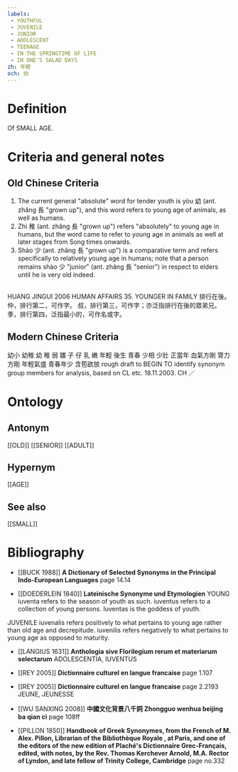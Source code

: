 ```yaml
---
labels: 
 - YOUTHFUL
 - JUVENILE
 - JUNIOR
 - ADOLESCENT
 - TEENAGE
 - IN THE SPRINGTIME OF LIFE
 - IN ONE'S SALAD DAYS
zh: 年輕
och: 幼
---
```


# Definition
Of SMALL AGE.
# Criteria and general notes
## Old Chinese Criteria
1. The current general "absolute" word for tender youth is yòu 幼 (ant. zhǎng 長 "grown up"), and this word refers to young age of animals, as well as humans.
2. Zhì 稚 (ant. zhǎng 長 "grown up") refers "absolutely" to young age in humans, but the word came to refer to young age in animals as well at later stages from Song times onwards.
3. Shào 少 (ant. zhǎng 長 "grown up") is a comparative term and refers specifically to relatively young age in humans; note that a person remains shào 少 "junior" (ant. zhǎng 長 "senior") in respect to elders until he is very old indeed.
## 
HUANG JINGUI 2006
HUMAN AFFAIRS 35. YOUNGER IN FAMILY 排行在後。
仲，排行第二，可作字。
叔，排行第三，可作字；亦泛指排行在後的眾弟兄。
季，排行第四，泛指最小的，可作名或字。
## Modern Chinese Criteria
幼小
幼稚
幼
稚
弱
雛
子
仔
乳
嫩
年輕
後生
青春
少相
少壯
正當年
血氣方剛
膂力方剛
年輕氣盛
青春年少
含苞欲放
rough draft to BEGIN TO identify synonym group members for analysis, based on CL etc. 18.11.2003. CH ／
# Ontology

## Antonym
[[OLD]]
[[SENIOR]]
[[ADULT]]
## Hypernym
[[AGE]]
## See also
[[SMALL]]
# Bibliography
- [[BUCK 1988]]
**A Dictionary of Selected Synonyms in the Principal Indo-European Languages** page 14.14

- [[DOEDERLEIN 1840]]
**Lateinische Synonyme und Etymologien** 
YOUNG
iuventa refers to the season of youth as such.
iuventus refers to a collection of young persons.
Iuventas is the goddess of youth.

JUVENILE
iuvenalis refers positively to what pertains to young age rather than old age and decrepitude.
iuvenilis refers negatively to what pertains to young age as opposed to maturity.
- [[LANGIUS 1631]]
**Anthologia sive Florilegium rerum et materiarum selectarum** 
ADOLESCENTIA, IUVENTUS
- [[REY 2005]]
**Dictionnaire culturel en langue francaise** page 1.107

- [[REY 2005]]
**Dictionnaire culturel en langue francaise** page 2.2193
JEUNE, JEUNESSE
- [[WU SANXING 2008]]
**中國文化背景八千詞 Zhongguo wenhua beijing ba qian ci** page 108ff

- [[PILLON 1850]]
**Handbook of Greek Synonymes, from the French of M. Alex. Pillon, Librarian of the Bibliothèque Royale , at Paris, and one of the editors of the new edition of Plaché's Dictionnaire Grec-Français, edited, with notes, by the Rev. Thomas Kerchever Arnold, M.A. Rector of Lyndon, and late fellow of Trinity College, Cambridge** page no.332
